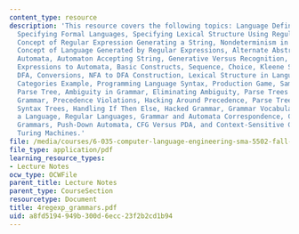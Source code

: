 ```yaml
---
content_type: resource
description: 'This resource covers the following topics: Language Definition Problem,
  Specifying Formal Languages, Specifying Lexical Structure Using Regular Expressions,
  Concept of Regular Expression Generating a String, Nondeterminism in Generation,
  Concept of Language Generated by Regular Expressions, Alternate Abstraction Finite-State
  Automata, Automaton Accepting String, Generative Versus Recognition, From Regular
  Expressions to Automata, Basic Constructs, Sequence, Choice, Kleene Star, NFA vs.
  DFA, Conversions, NFA to DFA Construction, Lexical Structure in Languages, Lexical
  Categories Example, Programming Language Syntax, Production Game, Sample Derivation,
  Parse Tree, Ambiguity in Grammar, Eliminating Ambiguity, Parse Trees for Hacked
  Grammar, Precedence Violations, Hacking Around Precedence, Parse Tree Changes, Abstract
  Syntax Trees, Handling If Then Else, Hacked Grammar, Grammar Vocabulary, Defining
  a Language, Regular Languages, Grammar and Automata Correspondence, Context-Free
  Grammars, Push-Down Automata, CFG Versus PDA, and Context-Sensitive Grammars and
  Turing Machines.'
file: /media/courses/6-035-computer-language-engineering-sma-5502-fall-2005/a8fd5194949b300d6ecc23f2b2cd1b94_4regexp_grammars.pdf
file_type: application/pdf
learning_resource_types:
- Lecture Notes
ocw_type: OCWFile
parent_title: Lecture Notes
parent_type: CourseSection
resourcetype: Document
title: 4regexp_grammars.pdf
uid: a8fd5194-949b-300d-6ecc-23f2b2cd1b94
---
```

